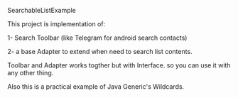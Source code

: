SearchableListExample

This project is implementation of:

  1- Search Toolbar (like Telegram for android search contacts)
  
  2- a base Adapter to extend when need to search list contents.

Toolbar and Adapter works togther but with Interface. so you can use it with any other thing.

Also this is a practical example of Java Generic's Wildcards.
